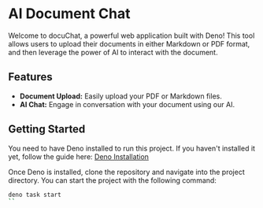 # AI Document Chat

Welcome to docuChat, a powerful web application built with Deno! This tool
allows users to upload their documents in either Markdown or PDF format, and
then leverage the power of AI to interact with the document.

## Features

- **Document Upload:** Easily upload your PDF or Markdown files.
- **AI Chat:** Engage in conversation with your document using our AI.

## Getting Started

You need to have Deno installed to run this project. If you haven't installed it
yet, follow the guide here:
[Deno Installation](https://deno.land/manual/getting_started/installation)

Once Deno is installed, clone the repository and navigate into the project
directory. You can start the project with the following command:

```bash
deno task start
``
```
